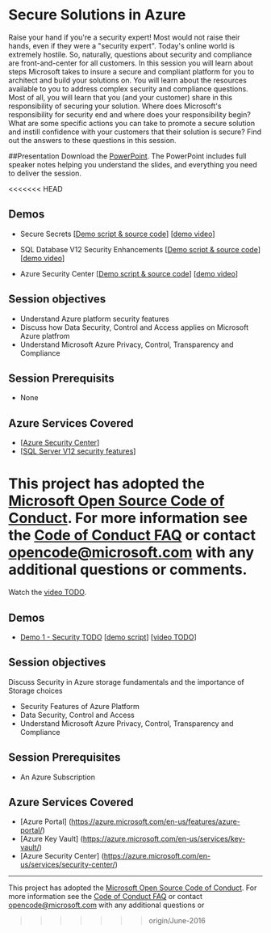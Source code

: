 # Secure Solutions in Azure
Raise your hand if you're a security expert! Most would not raise their hands, even if they were a "security expert". Today's online world is extremely hostile. So, naturally, questions about security and compliance are front-and-center for all customers. In this session you will learn about steps Microsoft takes to insure a secure and compliant platform for you to architect and build your solutions on. You will learn about the resources available to you to address complex security and compliance questions. Most of all, you will learn that you (and your customer) share in this responsibility of securing your solution. Where does Microsoft's responsibility for security end and where does your responsibility begin? What are some specific actions you can take to promote a secure solution and instill confidence with your customers that their solution is secure? Find out the answers to these questions in this session.

##Presentation
Download the [PowerPoint](./Building%20Secure%20Solutions%20in%20the%20Cloud.pptx?raw=1).
The PowerPoint includes full speaker notes helping you understand the slides, and everything you need to deliver the session.

<<<<<<< HEAD
## Demos

* Secure Secrets
[[Demo script & source code](./Demo-SecureSecrets/)]
[[demo video](https://gsiazurecoecontent.blob.core.windows.net/Secure-Solutions/0_secure_secrets.mp4)]

* SQL Database V12 Security Enhancements
[[Demo script & source code](./Demo-SQLSecurity/)]
[[demo video](https://gsiazurecoecontent.blob.core.windows.net/Secure-Solutions/1_SQL_Security.mp4)]

* Azure Security Center
[[Demo script & source code](./Demo-AzureSecurityCenter/)]
[[demo video](https://gsiazurecoecontent.blob.core.windows.net/Secure-Solutions/2_security_center.mp4)]

## Session objectives

- Understand Azure platform security features
- Discuss how Data Security, Control and Access applies on Microsoft Azure platfrom
- Understand Microsoft Azure Privacy, Control, Transparency and Compliance

## Session Prerequisits

- None

## Azure Services Covered

- [[Azure Security Center](https://azure.microsoft.com/en-us/services/security-center/)]
- [[SQL Server V12 security features](https://azure.microsoft.com/en-in/documentation/articles/sql-database-v12-whats-new/)]

This project has adopted the [Microsoft Open Source Code of Conduct](https://opensource.microsoft.com/codeofconduct/). For more information see the [Code of Conduct FAQ](https://opensource.microsoft.com/codeofconduct/faq/) or contact [opencode@microsoft.com](mailto:opencode@microsoft.com) with any additional questions or comments.
=======
Watch the [video TODO](https://gsiazurecoecontent.blob.core.windows.net/storage/todo.mp4).

## Demos
* [Demo 1 - Security TODO](./Demo%201%20-%20Storage%20Introduction)
[[demo script](./Demo%201%20-%20Storage%20Introduction/Readme.md)]
[[video TODO](https://gsiazurecoecontent.blob.core.windows.net/storage/todo.mp4)]

## Session objectives
Discuss Security in Azure storage fundamentals and the importance of Storage choices
* Security Features of Azure Platform
* Data Security, Control and Access
* Understand Microsoft Azure Privacy, Control, Transparency and Compliance

## Session Prerequisites
* An Azure Subscription

## Azure Services Covered
* [Azure Portal] (https://azure.microsoft.com/en-us/features/azure-portal/)
* [Azure Key Vault] (https://azure.microsoft.com/en-us/services/key-vault/)
* [Azure Security Center] (https://azure.microsoft.com/en-us/services/security-center/)

****
This project has adopted the [Microsoft Open Source Code of Conduct](https://opensource.microsoft.com/codeofconduct/). For more information see the [Code of Conduct FAQ](https://opensource.microsoft.com/codeofconduct/faq/) or contact [opencode@microsoft.com](mailto:opencode@microsoft.com) with any additional questions or 

>>>>>>> origin/June-2016
